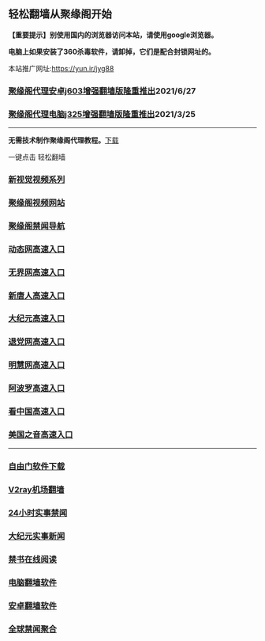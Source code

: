 ## 轻松翻墙从聚缘阁开始

**【重要提示】别使用国内的浏览器访问本站，请使用google浏览器。**

**电脑上如果安装了360杀毒软件，请卸掉，它们是配合封锁网址的。**

本站推广网址:https://yun.ir/jyg88

### [聚缘阁代理安卓j603增强翻墙版隆重推出](https://gitlab.com/juyuange/2/-/raw/master/j603.apk)2021/6/27

### [聚缘阁代理电脑j325增强翻墙版隆重推出](https://gitlab.com/juyuange/2/-/raw/master/j325dn.rar)2021/3/25

***



**无需技术制作聚缘阁代理教程。**[下载](https://gitlab.com/j25414/jyg/-/raw/master/jygdl.rar)

一键点击 轻松翻墙


### [新视觉视频系列](https://vund-bird-fcf7.baaw.workers.dev/sj.html)

### [聚缘阁视频网站](https://vund-bird-fcf7.baaw.workers.dev)

### [聚缘阁禁闻导航](https://bitbucket.org/ewwmakye/mo/src/master/README.md)

### [动态网高速入口](https://8.macat.ml/ccssd/u44774p)

### [无界网高速入口](https://8.macat.ml/sssuu/u12t)

### [新唐人高速入口](https://8.macat.ml/jjsssc/t5t)

### [大纪元高速入口](https://8.macat.ml/bbvsv/g7t)

### [退党网高速入口](https://8.macat.ml/xssw/d8g)

### [明慧网高速入口](https://8.macat.ml/ggaasw/e6g)

### [阿波罗高速入口](https://8.macat.ml/xnnsn/e13a)

### [看中国高速入口](https://8.macat.ml/xaasa/e11n)

### [美国之音高速入口](https://8.macat.ml/ssssy/e18m)

***






### [自由门软件下载](https://git.io/skyfree)

### [V2ray机场翻墙](https://github.com/bannedbook/fanqiang/wiki/V2ray%E6%9C%BA%E5%9C%BA)

### [24小时实事禁闻](https://github.com/fyvn2199/djy/blob/master/gb/n24hr.md?dfh#1)

### [大纪元实事新闻](https://github.com/fyvn2199/djy/blob/master/gb/nsc413.md?dfh#1)

### [禁书在线阅读](https://github.com/txyzum203/djy/blob/master/gb/9p.md?flntdtv#1)

### [电脑翻墙软件](https://github.com/Alvin9999/new-pac/wiki)

### [安卓翻墙软件](https://git.io/afq)

### [全球禁闻聚合](https://github.com/gfw-breaker/banned-news1/blob/master/README.md)












